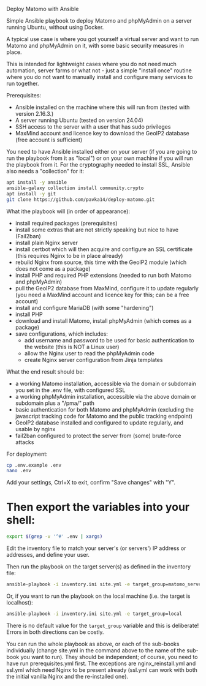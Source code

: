 Deploy Matomo with Ansible

Simple Ansible playbook to deploy Matomo and phpMyAdmin on a server running Ubuntu, without using Docker.

A typical use case is where you got yourself a virtual server and want to run Matomo and phpMyAdmin on it, with some basic security measures in place. 

This is intended for lightweight cases where you do not need much automation, server farms or what not - just a simple "install once" routine 
where you do not want to manually install and configure many services to run together.

Prerequisites:
 - Ansible installed on the machine where this will run from (tested with version 2.16.3.)
 - A server running Ubuntu (tested on version 24.04)
 - SSH access to the server with a user that has sudo privileges
 - MaxMind account and licence key to download the GeoIP2 database (free account is sufficient)

You need to have Ansible installed either on your server (if you are going to run the playbook from it as "local") or on your own machine if you will run the playbook from it.
For the cryptography needed to install SSL, Ansible also needs a "collection" for it:

```bash
apt install -y ansible
ansible-galaxy collection install community.crypto
apt install -y git
git clone https://github.com/pavka14/deploy-matomo.git
```

What ithe playbook will (in order of appearance):
 - install required packages (prerequisites)
 - install some extras that are not strictly speaking but nice to have (Fail2ban)
 - install plain Nginx server
 - install certbot which will then acquire and configure an SSL certificate (this requires Nginx to be in place already)
 - rebuild Nginx from source, this time with the GeoIP2 module (which does not come as a package)
 - install PHP and required PHP extensions (needed to run both Matomo and phpMyAdmin)
 - pull the GeoIP2 database from MaxMind, configure it to update regularly (you need a MaxMind account and licence key for this; can be a free account)
 - install and configure MariaDB (with some "hardening")
 - install PHP
 - download and install Matomo, install phpMyAdmin (which comes as a package)
 - save configurations, which includes:
   - add username and password to be used for basic authentication to the website (this is NOT a Linux user)
   - allow the Nginx user to read the phpMyAdmin code
   - create Nginx server configuration from Jinja templates

What the end result should be:
 - a working Matomo installation, accessible via the domain or subdomain you set in the .env file, with configured SSL
 - a working phpMyAdmin installation, accessible via the above domain or subdomain plus a "/pma/" path
 - basic authentication for both Matomo and phpMyAdmin (excluding the javascript tracking code for Matomo and the public tracking endpoint)
 - GeoIP2 database installed and configured to update regularly, and usable by nginx
 - fail2ban configured to protect the server from (some) brute-force attacks

For deployment:
```bash
cp .env.example .env
nano .env
```
Add your settings, Ctrl+X to exit, confirm "Save changes" with "Y".

# Then export the variables into your shell:
```bash
export $(grep -v '^#' .env | xargs)
```

Edit the inventory file to match your server's (or servers') IP address or addresses, and define your user.

Then run the playbook on the target server(s) as defined in the inventory file:
```bash
ansible-playbook -i inventory.ini site.yml -e target_group=matomo_servers
```

Or, if you want to run the playbook on the local machine (i.e. the target is localhost):
```bash
ansible-playbook -i inventory.ini site.yml -e target_group=local
```

There is no default value for the `target_group` variable and this is deliberate! Errors in both directions can be costly.

You can run the whole playbook as above, or each of the sub-books individually (change site.yml in the command above to the name of the sub-book you want to run).
They should be independent; of course, you need to have run prerequisites.yml first.
The exceptions are nginx_reinstall.yml and ssl.yml which need Nginx to be present already (ssl.yml can work with both the initial vanilla Nginx and the re-installed one).
